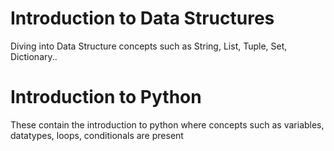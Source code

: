 # Introduction to Data Structures
Diving into Data Structure concepts such as String, List, Tuple, Set, Dictionary..
# Introduction to Python
These contain the introduction to python where concepts such as variables, datatypes, loops, conditionals are present
